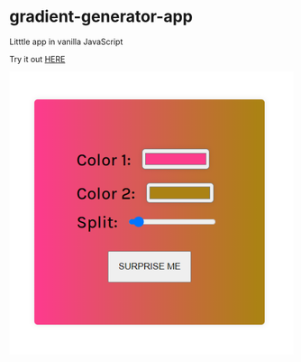 # gradient-generator-app
Litttle app in vanilla JavaScript

Try it out [HERE](https://loving-austin-f43a3a.netlify.app/)

![gradient app screenshot](https://github.com/annayeva/gradient-generator-app/blob/main/Capture.PNG)
